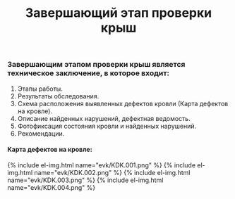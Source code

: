 ﻿---
title: Завершающий этап проверки крыш
cat: 7
main: false
submenu: false
layout: buffer
permalink: /завершающий-этап-проверки-крыш
---


### Завершающим этапом проверки крыш является техническое заключение, в которое входит: 

1)	Этапы работы.   
2)	Результаты обследования.  
3)	Схема расположения выявленных дефектов кровли (Карта дефектов на кровле).  
4)	Описание найденных нарушений, дефектная ведомость.  
5)	Фотофиксация состояния кровли и найденных нарушений.  
6)	Рекомендации.  


#### Карта дефектов на кровле:
{% include el-img.html name="evk/KDK.001.png"  %}
{% include el-img.html name="evk/KDK.002.png"  %}
{% include el-img.html name="evk/KDK.003.png"  %}
{% include el-img.html name="evk/KDK.004.png"  %}

